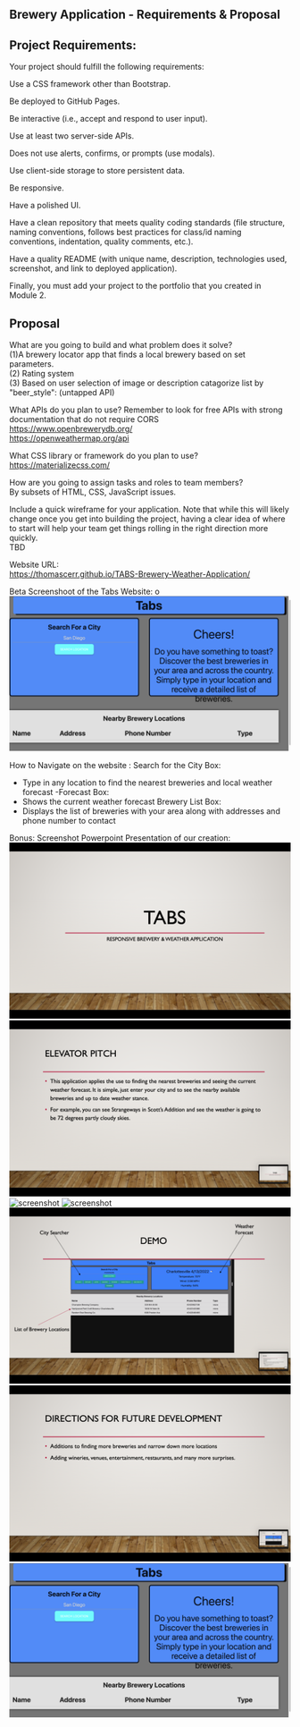 ## Brewery Application - Requirements & Proposal


## Project Requirements:

Your project should fulfill the following requirements:

Use a CSS framework other than Bootstrap.

Be deployed to GitHub Pages.

Be interactive (i.e., accept and respond to user input).

Use at least two server-side APIs.

Does not use alerts, confirms, or prompts (use modals).

Use client-side storage to store persistent data.

Be responsive.

Have a polished UI.

Have a clean repository that meets quality coding standards (file structure, naming conventions, follows best practices for class/id naming conventions, indentation, quality comments, etc.).

Have a quality README (with unique name, description, technologies used, screenshot, and link to deployed application).

Finally, you must add your project to the portfolio that you created in Module 2.


## Proposal

What are you going to build and what problem does it solve?<br/>
(1)A brewery locator app that finds a local brewery based on set parameters.<br/>
(2) Rating system <br/>
(3) Based on user selection of image or description catagorize list by  "beer_style": (untapped API)

What APIs do you plan to use? Remember to look for free APIs with strong documentation that do not require CORS<br/>
https://www.openbrewerydb.org/ <br/>
https://openweathermap.org/api<br/>


What CSS library or framework do you plan to use?<br/>
https://materializecss.com/

How are you going to assign tasks and roles to team members?<br/>
By subsets of HTML, CSS, JavaScript issues.

Include a quick wireframe for your application. Note that while this will likely change once you get into building the project, having a clear idea of where to start 
will help your team get things rolling in the right direction more quickly.<br/>
TBD

Website URL:<br/>
https://thomascerr.github.io/TABS-Brewery-Weather-Application/

Beta Screenshoot of the Tabs Website:
o	![ScreenShot](./assets/images/Screen%20Shot%202022-04-14%20at%206.50.09%20PM.png)

How to Navigate on the website : 
Search for the City Box: 
 - Type in any location to find the nearest breweries and local weather forecast
 -Forecast Box: 
 - Shows the current weather forecast
 Brewery List Box: 
 - Displays the list of breweries with your area along with addresses and phone number to contact

Bonus: Screenshot Powerpoint Presentation of our creation:
![screenshot](./assets/images/Screen%20Shot%202022-04-16%20at%206.49.36%20PM.png)
![screenshot](./assets/images/Screen%20Shot%202022-04-16%20at%206.49.38%20PM.png)
![screenshot](./assets/images/Screen%20Shot%202022-04-16%20at%206.49.39%20PM.png)
![screenshot](./assets/images/Screen%20Shot%202022-04-16%20at%206.49.41%20PM.png)
![screenshot](./assets/images/Screen%20Shot%202022-04-16%20at%206.49.43%20PM.png)
![screenshot](./assets/images/Screen%20Shot%202022-04-16%20at%206.49.46%20PM.png)
![screenshot](./assets/images/Screen%20Shot%202022-04-14%20at%206.50.09%20PM.png)